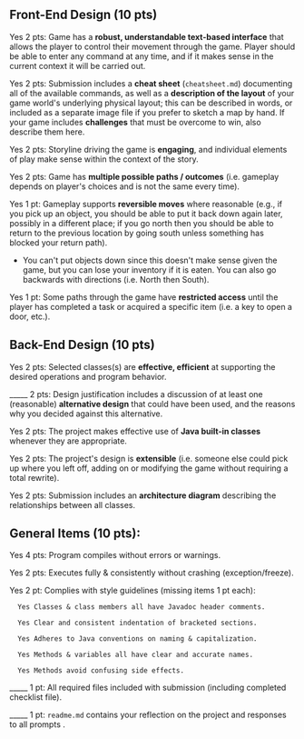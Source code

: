 ## Front-End Design (10 pts)

Yes 2 pts: Game has a **robust, understandable text-based interface** that allows the player to control their movement through the game.  Player should be able to enter any command at any time, and if it makes sense in the current context it will be carried out.

Yes 2 pts: Submission includes a **cheat sheet** (`cheatsheet.md`) documenting all of the available commands, as well as a **description of the layout** of your game world's underlying physical layout; this can be described in words, or included as a separate image file if you prefer to sketch a map by hand.  If your game includes **challenges** that must be overcome to win, also describe them here.

Yes 2 pts: Storyline driving the game is **engaging**, and individual elements of play make sense within the context of the story.

Yes 2 pts: Game has **multiple possible paths / outcomes** (i.e. gameplay depends on player's choices and is not the same every time).

Yes 1 pt: Gameplay supports **reversible moves** where reasonable (e.g., if you pick up an object, you should be able to put it back down again later, possibly in a different place; if you go north then you should be able to return to the previous location by going south unless something has blocked your return path).

* You can't put objects down since this doesn't make sense given the game, but you can lose your inventory if it is eaten. You can also go backwards with directions (i.e. North then South).

Yes 1 pt: Some paths through the game have **restricted access** until the player has completed a task or acquired a specific item (i.e. a key to open a door, etc.).


## Back-End Design (10 pts)

Yes 2 pts: Selected classes(s) are **effective, efficient** at supporting the desired operations and program behavior.

_____ 2 pts: Design justification includes a discussion of at least one (reasonable) **alternative design** that could have been used, and the reasons why you decided against this alternative.

Yes 2 pts: The project makes effective use of **Java built-in classes** whenever they are appropriate.

Yes 2 pts: The project's design is **extensible** (i.e. someone else could pick up where you left off, adding on or modifying the game without requiring a total rewrite).

Yes 2 pts: Submission includes an **architecture diagram** describing the relationships between all classes.


## General Items (10 pts):
Yes 4 pts: Program compiles without errors or warnings.

Yes 2 pts: Executes fully & consistently without crashing (exception/freeze).

Yes 2 pt: Complies with style guidelines (missing items 1 pt each):

      Yes Classes & class members all have Javadoc header comments.

      Yes Clear and consistent indentation of bracketed sections.

      Yes Adheres to Java conventions on naming & capitalization.

      Yes Methods & variables all have clear and accurate names.

      Yes Methods avoid confusing side effects.

_____ 1 pt: All required files included with submission (including completed checklist file).

_____ 1 pt: `readme.md` contains your reflection on the project and responses to all prompts .
